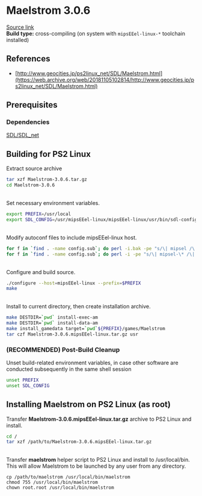 # Maelstrom 3.0.6

[Source link](https://web.archive.org/web/20030803041759/http://www.devolution.com/~slouken/Maelstrom/src/Maelstrom-3.0.6.tar.gz)  
**Build type:** cross-compiling (on system with ```mipsEEel-linux-*``` toolchain installed)

## References

* [http://www.geocities.jp/ps2linux_net/SDL/Maelstrom.html](https://web.archive.org/web/20181105102814/http://www.geocities.jp/ps2linux_net/SDL/Maelstrom.html)

## Prerequisites

### Dependencies

[SDL/SDL_net](../SDL)

## Building for PS2 Linux

Extract source archive
```bash
tar xzf Maelstrom-3.0.6.tar.gz
cd Maelstrom-3.0.6
```

&nbsp;  
Set necessary environment variables.
```bash
export PREFIX=/usr/local
export SDL_CONFIG=/usr/mipsEEel-linux/mipsEEel-linux/usr/bin/sdl-config
```

&nbsp;  
Modify autoconf files to include mipsEEel-linux host.
```bash
for f in `find . -name config.sub`; do perl -i.bak -pe "s/\| mipsel /\| mipsel \| mipsEEel /" "$f"; done
for f in `find . -name config.sub`; do perl -i -pe "s/\| mipsel-\* /\| mipsel-\* | mipsEEel-* /" "$f"; done
```

&nbsp;  
Configure and build source.
```bash
./configure --host=mipsEEel-linux --prefix=$PREFIX
make
```

&nbsp;  
Install to current directory, then create installation archive.
```bash
make DESTDIR=`pwd` install-exec-am
make DESTDIR=`pwd` install-data-am
make install_gamedata target=`pwd`${PREFIX}/games/Maelstrom
tar czf Maelstrom-3.0.6.mipsEEel-linux.tar.gz usr
```

### (RECOMMENDED) Post-Build Cleanup

Unset build-related environment variables, in case other software are conducted subsequently in the same shell session
```bash
unset PREFIX
unset SDL_CONFIG
```

## Installing Maelstrom on PS2 Linux (as root)

Transfer **Maelstrom-3.0.6.mipsEEel-linux.tar.gz** archive to PS2 Linux and install.
```bash
cd /
tar xzf /path/to/Maelstrom-3.0.6.mipsEEel-linux.tar.gz
```

&nbsp;  
Transfer **maelstrom** helper script to PS2 Linux and install to /usr/local/bin. This will allow Maelstrom to be launched by any user from any directory.
```
cp /path/to/maelstrom /usr/local/bin/maelstrom
chmod 755 /usr/local/bin/maelstrom
chown root.root /usr/local/bin/maelstrom
```

